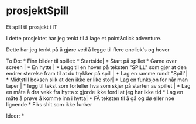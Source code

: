 # prosjektSpill
Et spill til prosjekt i IT

I dette prosjektet har jeg tenkt til å lage et point&click adventure.

Dette har jeg tenkt på å gjøre ved å legge til flere onclick's og hover


To Do:
    * Finn bilder til spillet:
        * Startside|
        * Start på spillet 
        * Game over screen |
        * En hytte |
    * Legg til en hover på teksten "SPILL" som gjør at den endrer størelse fram til at du trykker på spill |
    * Lag en ramme rundt "Spill"|
    * Midtstill boksen slik at den ikke er like stor|
    * Lag en funksjon for når man taper |
    * legg til tekst som forteller hva som skjer på starten av spillet |
    * Lag en måte å dra vekk fra hytta x gjorde ikke fordi at jeg har ikke tid
    * Lag en måte å prøve å komme inn i hytta|
    * FÅ teksten til å gå og dø eller noe lignende
    * Fiks shit som ikke funker


Ideer:
    *
    